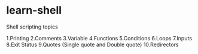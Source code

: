 # learn-shell

Shell scripting topics

1.Printing
2.Comments
3.Variable
4.Functions
5.Conditions 
6.Loops
7.Inputs
8.Exit Status
9.Quotes (Single quote and Double quote)
10.Redirectors
